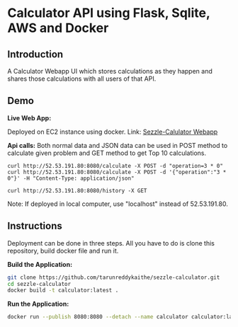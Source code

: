 # Calculator API using Flask, Sqlite, AWS and Docker
## Introduction
A Calculator Webapp UI which  stores calculations as they happen and shares those calculations with all users of that API.

## Demo

**Live Web App:**

Deployed on EC2 instance using docker. Link: [Sezzle-Calulator Webapp](http://52.53.191.80:8080/)

**Api calls:**
Both normal data and JSON data can be used in POST method to calculate given problem and GET method to get Top 10 calculations.
```
curl http://52.53.191.80:8080/calculate -X POST -d "operation=3 * 0"
curl http://52.53.191.80:8080/calculate -X POST -d '{"operation":"3 * 0"}' -H "Content-Type: application/json" 

curl http://52.53.191.80:8080/history -X GET
```
Note: If deployed in local computer, use "localhost" instead of 52.53.191.80.

## Instructions

Deployment can be done in three steps. All you have to do is clone this repository, build docker file and run it.

**Build the Application:** 
```bash
git clone https://github.com/tarunreddykaithe/sezzle-calculator.git
cd sezzle-calculator
docker build -t calculator:latest .
```
**Run the Application:** 
```bash
docker run --publish 8080:8080 --detach --name calculator calculator:latest
```
